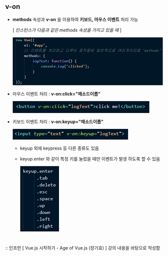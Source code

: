 ## v-on 
- **methods** 속성과 **v-on** 을 이용하여 **키보드, 마우스 이벤트** 처리 가능  

  [ *인스턴스가 다음과 같은 methods 속성을 가지고 있을 때* ]
  
  <img src="/Vue/img/von1.png"> 

- 마우스 이벤트 처리 : **v-on:click="메소드이름"** 

  <img src="/Vue/img/von3.png"> 

- 키보드 이벤트 처리 : **v-on:keyup="메소드이름"**

  <img src="/Vue/img/von4.png">
  
  - keyup 외에 keypress 등 다른 종류도 있음 
  - keyup.enter 와 같이 특정 키를 눌렀을 때만 이벤트가 발생 하도록 할 수 있음    
  
    <img src="/Vue/img/von5.png"> 
 #
:: 인프런 [ Vue.js 시작하기 - Age of Vue.js (장기효) ] 강의 내용을 바탕으로 작성함 
